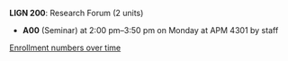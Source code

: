 **LIGN 200**: Research Forum (2 units)

- **A00** (Seminar) at 2:00 pm–3:50 pm on Monday at APM 4301 by staff

[Enrollment numbers over time](./LIGN200.tsv)
